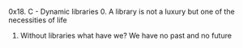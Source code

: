 0x18. C - Dynamic libraries
0. A library is not a luxury but one of the necessities of life 
1. Without libraries what have we? We have no past and no future 

